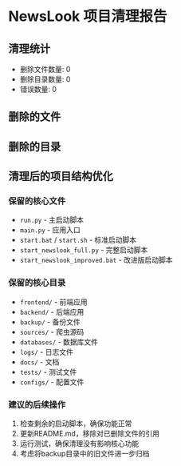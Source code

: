 
# NewsLook 项目清理报告

## 清理统计
- 删除文件数量: 0
- 删除目录数量: 0
- 错误数量: 0

## 删除的文件

## 删除的目录

## 清理后的项目结构优化

### 保留的核心文件
- `run.py` - 主启动脚本
- `main.py` - 应用入口
- `start.bat` / `start.sh` - 标准启动脚本
- `start_newslook_full.py` - 完整启动脚本
- `start_newslook_improved.bat` - 改进版启动脚本

### 保留的核心目录
- `frontend/` - 前端应用
- `backend/` - 后端应用
- `backup/` - 备份文件
- `sources/` - 爬虫源码
- `databases/` - 数据库文件
- `logs/` - 日志文件
- `docs/` - 文档
- `tests/` - 测试文件
- `configs/` - 配置文件

### 建议的后续操作
1. 检查剩余的启动脚本，确保功能正常
2. 更新README.md，移除对已删除文件的引用
3. 运行测试，确保清理没有影响核心功能
4. 考虑将backup目录中的旧文件进一步归档
